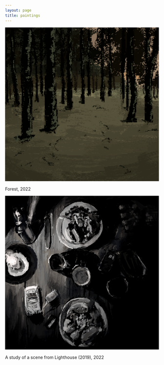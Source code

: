 ```yaml
---
layout: page
title: paintings
---
```


![](assets/img/forest-min.png)

Forest, 2022

![](assets/img/lighthouse2-min.png)

A study of a scene from Lighthouse (2019), 2022

